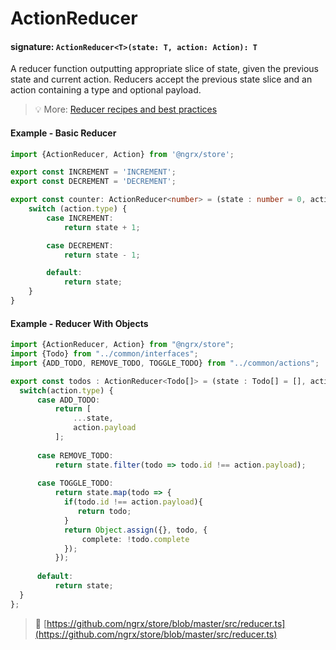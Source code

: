 # ActionReducer
#### signature: `ActionReducer<T>(state: T, action: Action): T`

A reducer function outputting appropriate slice of state, given the previous state and current action. 
Reducers accept the previous state slice and an action containing a type and optional payload.

> :bulb: More: [Reducer recipes and best practices](../recipes/reducers/README.md)

#### Example - Basic Reducer
```ts
import {ActionReducer, Action} from '@ngrx/store';

export const INCREMENT = 'INCREMENT';
export const DECREMENT = 'DECREMENT';

export const counter: ActionReducer<number> = (state : number = 0, action : Action) => {
	switch (action.type) {
		case INCREMENT:
			return state + 1;

		case DECREMENT:
			return state - 1;

		default:
			return state;
	}
}
```

#### Example - Reducer With Objects
```ts
import {ActionReducer, Action} from "@ngrx/store";
import {Todo} from "../common/interfaces";
import {ADD_TODO, REMOVE_TODO, TOGGLE_TODO} from "../common/actions";

export const todos : ActionReducer<Todo[]> = (state : Todo[] = [], action: Action) => {
  switch(action.type) {
      case ADD_TODO:
          return [
              ...state,
              action.payload
          ];
      
      case REMOVE_TODO:
          return state.filter(todo => todo.id !== action.payload);
            
      case TOGGLE_TODO:
          return state.map(todo => {
            if(todo.id !== action.payload){
               return todo;
            }
            return Object.assign({}, todo, {
                complete: !todo.complete
            });
          });
          
      default:
          return state;
  }
};
```

> :file_folder: [https://github.com/ngrx/store/blob/master/src/reducer.ts](https://github.com/ngrx/store/blob/master/src/reducer.ts)
